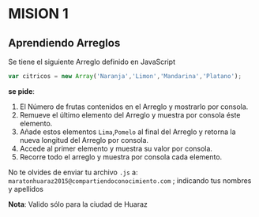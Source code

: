 # MISION 1

## Aprendiendo Arreglos

Se tiene el siguiente Arreglo definido en JavaScript

```javascript
var citricos = new Array('Naranja','Limon','Mandarina','Platano');
```

**se pide**:

1. El Número de frutas contenidos en el Arreglo y mostrarlo por consola. 
1. Remueve el último elemento del Arreglo y muestra por consola éste elemento.
1. Añade estos elementos `Lima`,`Pomelo` al final del Arreglo y retorna la nueva longitud del Arreglo por consola.
1. Accede al primer elemento y muestra su valor por consola.
1. Recorre todo el arreglo y muestra por consola cada elemento.

No te olvides de enviar tu archivo `.js` a: `maratonhuaraz2015@compartiendoconocimiento.com` ; indicando tus nombres y apellidos

**Nota**: Valido sólo para la ciudad de Huaraz
